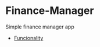 # Finance-Manager
Simple finance manager app 
* [Funcionality](https://github.com/getSierralta/Finance-Manager/blob/main/Finance%20Manager%20Sierralta%20Funcionality.pdf)
